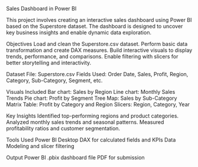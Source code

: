 Sales Dashboard in Power BI

This project involves creating an interactive sales dashboard using Power BI based on the Superstore dataset. The dashboard is designed to uncover key business insights and enable dynamic data exploration.

Objectives
Load and clean the Superstore.csv dataset.
Perform basic data transformation and create DAX measures.
Build interactive visuals to display trends, performance, and comparisons.
Enable filtering with slicers for better storytelling and interactivity.

Dataset
File: Superstore.csv
Fields Used: Order Date, Sales, Profit, Region, Category, Sub-Category, Segment, etc.

Visuals Included
Bar chart: Sales by Region
Line chart: Monthly Sales Trends
Pie chart: Profit by Segment
Tree Map: Sales by Sub-Category
Matrix Table: Profit by Category and Region
Slicers: Region, Category, Year

Key Insights
Identified top-performing regions and product categories.
Analyzed monthly sales trends and seasonal patterns.
Measured profitability ratios and customer segmentation.

Tools Used
Power BI Desktop
DAX for calculated fields and KPIs
Data Modeling and slicer filtering

Output
Power BI .pbix dashboard file
PDF for submission

